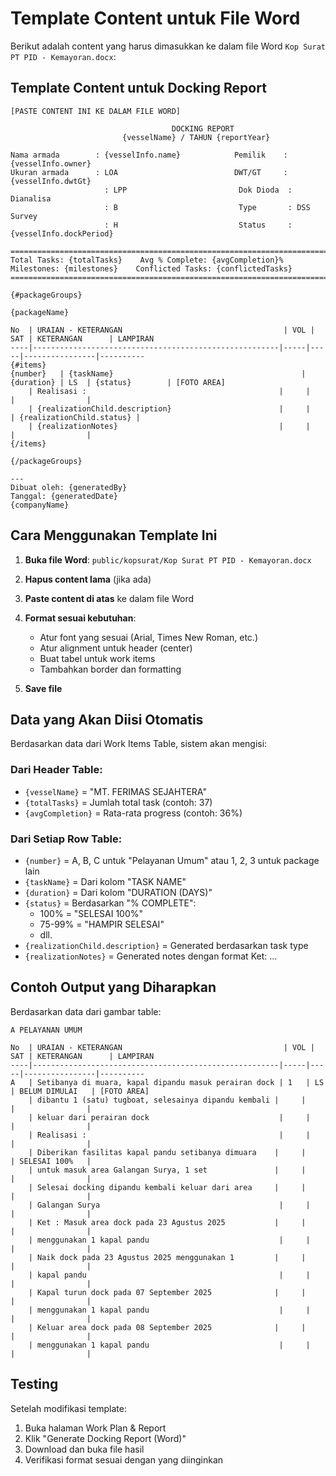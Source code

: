 # Template Content untuk File Word

Berikut adalah content yang harus dimasukkan ke dalam file Word `Kop Surat PT PID - Kemayoran.docx`:

## Template Content untuk Docking Report

```
[PASTE CONTENT INI KE DALAM FILE WORD]

                                    DOCKING REPORT
                         {vesselName} / TAHUN {reportYear}

Nama armada        : {vesselInfo.name}            Pemilik    : {vesselInfo.owner}
Ukuran armada      : LOA                          DWT/GT     : {vesselInfo.dwtGt}
                     : LPP                         Dok Dioda  : Dianalisa
                     : B                           Type       : DSS Survey  
                     : H                           Status     : {vesselInfo.dockPeriod}

===============================================================================
Total Tasks: {totalTasks}    Avg % Complete: {avgCompletion}%    Milestones: {milestones}    Conflicted Tasks: {conflictedTasks}
===============================================================================

{#packageGroups}

{packageName}

No  | URAIAN - KETERANGAN                                    | VOL | SAT | KETERANGAN      | LAMPIRAN
----|-------------------------------------------------------|-----|-----|----------------|----------
{#items}
{number}   | {taskName}                                          | {duration} | LS  | {status}        | [FOTO AREA]
    | Realisasi :                                           |     |     |                |
    | {realizationChild.description}                        |     |     | {realizationChild.status} |
    | {realizationNotes}                                    |     |     |                |
{/items}

{/packageGroups}

---
Dibuat oleh: {generatedBy}
Tanggal: {generatedDate}
{companyName}
```

## Cara Menggunakan Template Ini

1. **Buka file Word**: `public/kopsurat/Kop Surat PT PID - Kemayoran.docx`

2. **Hapus content lama** (jika ada)

3. **Paste content di atas** ke dalam file Word

4. **Format sesuai kebutuhan**:
   - Atur font yang sesuai (Arial, Times New Roman, etc.)
   - Atur alignment untuk header (center)
   - Buat tabel untuk work items
   - Tambahkan border dan formatting

5. **Save file**

## Data yang Akan Diisi Otomatis

Berdasarkan data dari Work Items Table, sistem akan mengisi:

### Dari Header Table:
- `{vesselName}` = "MT. FERIMAS SEJAHTERA"
- `{totalTasks}` = Jumlah total task (contoh: 37)
- `{avgCompletion}` = Rata-rata progress (contoh: 36%)

### Dari Setiap Row Table:
- `{number}` = A, B, C untuk "Pelayanan Umum" atau 1, 2, 3 untuk package lain
- `{taskName}` = Dari kolom "TASK NAME"
- `{duration}` = Dari kolom "DURATION (DAYS)"
- `{status}` = Berdasarkan "% COMPLETE": 
  - 100% = "SELESAI 100%"
  - 75-99% = "HAMPIR SELESAI"
  - dll.
- `{realizationChild.description}` = Generated berdasarkan task type
- `{realizationNotes}` = Generated notes dengan format Ket: ...

## Contoh Output yang Diharapkan

Berdasarkan data dari gambar table:

```
A PELAYANAN UMUM

No  | URAIAN - KETERANGAN                                    | VOL | SAT | KETERANGAN      | LAMPIRAN
----|-------------------------------------------------------|-----|-----|----------------|----------
A   | Setibanya di muara, kapal dipandu masuk perairan dock | 1   | LS  | BELUM DIMULAI   | [FOTO AREA]
    | dibantu 1 (satu) tugboat, selesainya dipandu kembali |     |     |                |
    | keluar dari perairan dock                             |     |     |                |
    | Realisasi :                                           |     |     |                |
    | Diberikan fasilitas kapal pandu setibanya dimuara    |     |     | SELESAI 100%   |
    | untuk masuk area Galangan Surya, 1 set               |     |     |                |
    | Selesai docking dipandu kembali keluar dari area     |     |     |                |
    | Galangan Surya                                        |     |     |                |
    | Ket : Masuk area dock pada 23 Agustus 2025           |     |     |                |
    | menggunakan 1 kapal pandu                             |     |     |                |
    | Naik dock pada 23 Agustus 2025 menggunakan 1         |     |     |                |
    | kapal pandu                                           |     |     |                |
    | Kapal turun dock pada 07 September 2025              |     |     |                |
    | menggunakan 1 kapal pandu                             |     |     |                |
    | Keluar area dock pada 08 September 2025              |     |     |                |
    | menggunakan 1 kapal pandu                             |     |     |                |
```

## Testing

Setelah modifikasi template:
1. Buka halaman Work Plan & Report
2. Klik "Generate Docking Report (Word)"
3. Download dan buka file hasil
4. Verifikasi format sesuai dengan yang diinginkan